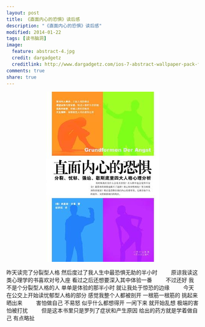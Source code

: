 ```yaml
---
layout: post
title: 《直面内心的恐惧》读后感
description: "《直面内心的恐惧》读后感"
modified: 2014-01-22
tags: [读书脑洞]
image:
  feature: abstract-4.jpg
  credit: dargadgetz
  creditlink: http://www.dargadgetz.com/ios-7-abstract-wallpaper-pack-for-iphone-5-and-ipod-touch-retina/
comments: true
share: true
---
```


<div style="text-align:center">
    <figure>
        <img src="/images/blog/face-the-fear-in-your-heart.jpg"/>
    </figure>
</div>

昨天读完了分裂型人格 然后度过了我人生中最恐惧无助的半小时 
　　 
原谅我读这类心理学的书喜欢对号入座 看过之后还想要深入其中体验一番 
　　 
不过还好 我不是个分裂型人格的人 单单是体验的那半小时 就让我处于惊恐的边缘 
　　 
今天在公交上开始读忧郁型人格的部分 感觉我整个人都被剖开 一根筋一根筋的 挑起来 晒出来 
　　 
害怕做自己 不易怒 似乎什么都想得开 一闲下来 就开始乱想 极端的害怕被打扰 
　　 
但是这本书里只是罗列了症状和产生原因 给出的药方就是学着做自己 有点略扯


